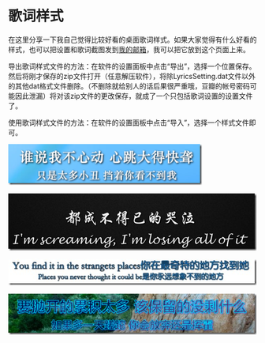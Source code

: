 # 歌词样式

在这里分享一下我自己觉得比较好看的桌面歌词样式。如果大家觉得有什么好看的样式，也可以把设置和歌词截图发到[我的邮箱](mailto:yk000123@sina.com)，我可以把它放到这个页面上来。

导出歌词样式文件的方法：在软件的设置面板中点击“导出”，选择一个位置保存。然后将刚才保存的zip文件打开（任意解压软件），将除LyricsSetting.dat文件以外的其他dat格式文件删除。（不删除就给别人的话后果很严重哦，豆瓣的帐号密码可能因此泄漏）将对该zip文件的更改保存，就成了一个只包括歌词设置的设置文件了。

使用歌词样式文件的方法：在软件的设置面板中点击“导入”，选择一个样式文件即可。

[<img title="K.F.Storm" style="border-left-width: 0px; border-right-width: 0px; background-image: none; border-bottom-width: 0px; padding-top: 0px; padding-left: 0px; display: inline; padding-right: 0px; border-top-width: 0px" border="0" alt="K.F.Storm" src="/attachment/up/blog/images/f13fd1f7f515_C2DD/image_thumb.png" width="393" height="83">](/attachment/up/lyricsstyle/LyricsStyle_K.F.Storm_Pure.zip)

[<img title="Jacky Kwok" style="border-left-width: 0px; border-right-width: 0px; background-image: none; border-bottom-width: 0px; padding-top: 0px; padding-left: 0px; display: inline; padding-right: 0px; border-top-width: 0px" border="0" alt="Jacky Kwok" src="/attachment/up/blog/images/9826db643294_ADBE/4_thumb.jpg" width="504" height="116">](/attachment/up/lyricsstyle/LyricsStyle_JackyKwok.zip)

[<img title="Mika Ju" style="border-left-width: 0px; border-right-width: 0px; background-image: none; border-bottom-width: 0px; padding-top: 0px; padding-left: 0px; display: inline; padding-right: 0px; border-top-width: 0px" border="0" alt="Mika Ju" src="/attachment/up/blog/images/f13fd1f7f515_C2DD/9b523871722e.jpg" width="504" height="53">](/attachment/up/lyricsstyle/LyricsStyle_MikaJu.zip)

[<img title="K.F.Storm (Old)" style="border-top: 0px; border-right: 0px; background-image: none; border-bottom: 0px; padding-top: 0px; padding-left: 0px; border-left: 0px; display: inline; padding-right: 0px" border="0" alt="K.F.Storm (Old)" src="/attachment/up/blog/images/51d4cea34b2b_A70C/image.png" width="504" height="83">](/attachment/up/lyricsstyle/LyricsStyle_K.F.Storm_Old.zip)
